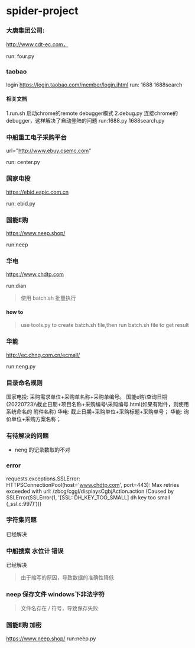 # spider-project

### 大唐集团公司:
http://www.cdt-ec.com，
 
run: four.py

### taobao
login
https://login.taobao.com/member/login.jhtml
run: 1688 1688search 

#### 相关文档

1.run.sh 启动chrome的remote debugger模式
2.debug.py 连接chrome的debugger，这样解决了自动登陆的问题
run:1688.py 1688search.py

###  中船重工电子采购平台
url="http://www.ebuy.csemc.com"
 
run: center.py

### 国家电投
https://ebid.espic.com.cn
 
run: ebid.py

### 国能E购
https://www.neep.shop/

run:neep

### 华电
https://www.chdtp.com

run:dian

> 使用 batch.sh 批量执行

#### how to

> use tools.py to create batch.sh file,then run batch.sh file to get result

### 华能
http://ec.chng.com.cn/ecmall/

run:neng.py

### 目录命名规则

国家电投: 采购需求单位+采购单名称+采购单编号。
国能e购\查询日期(20220723)\截止日期+项目名称+采购编号\采购编号.html(如果有附件，则使用系统命名的 附件名称)
华电:  截止日期+采购单位+采购标题+采购单号；
华能:  询价单位+采购方案名称；


### 有待解决的问题
* neng 的记录数取的不对


### error

requests.exceptions.SSLError: HTTPSConnectionPool(host='www.chdtp.com', port=443): Max retries exceeded with url: /zbcg/cggl/displaysCgbjAction.action (Caused by SSLError(SSLError(1, '[SSL: DH_KEY_TOO_SMALL] dh key too small (_ssl.c:997)')))


### 字符集问题

> <meta http-equiv="Content-Type" content="text/html;charset=gb2312">

已经解决

### 中船搜索 水位计 错误 

已经解决

> 由于缩写的原因，导致数据的准确性降低

### neep 保存文件 windows下非法字符

> 文件名存在 / 符号，导致保存失败

### 国能E购 加密 

https://www.neep.shop/
run:neep.py

 
        